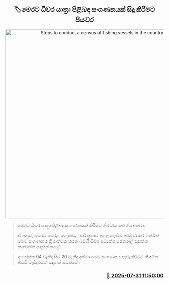 <p align='center'><b><h2 align='center' title='Steps to conduct a census of fishing vessels in the country'>🏷මෙරට ධීවර යාත්‍රා පිළිබඳ සංගණනයක් සිදු කිරීමට පියවර</h2></b></p>
<p align='center'><img src='https://helakuru.sgp1.cdn.digitaloceanspaces.com/esana/images/lib/bort-85.jpg' width='600' alt='Steps to conduct a census of fishing vessels in the country'></p>

> මෙරට ධීවර යාත්‍රා පිළිබඳ සංගණනයක් කිරීමට තීරණය කර තිබෙනවා.

> ඒ අනුව, මෙරට වෙරළ කලාපවල පවිත්‍රතාව ඉහළ නැංවීම අරමුණු කර ගනිමින් මෙම සංගණනය ක්‍රියාත්මක කරන බවයි ධීවර අධ්‍යක්ෂ ජෙනරාල් සුසන්ත කහවත්ත සඳහන් කළේ.

> අගෝස්තු 04 වැනිදා සිට 20 වැනිදා දක්වා මෙම සංගණනය පැවැත්වීමට නියමිත බවයි වැඩිදුරටත් සඳහන් වෙන්නේ.



<h3 align='right'><a href='https://www.helakuru.lk/esana/p/112318/'>📅 2025-07-31 11:50:00</a></h3>
